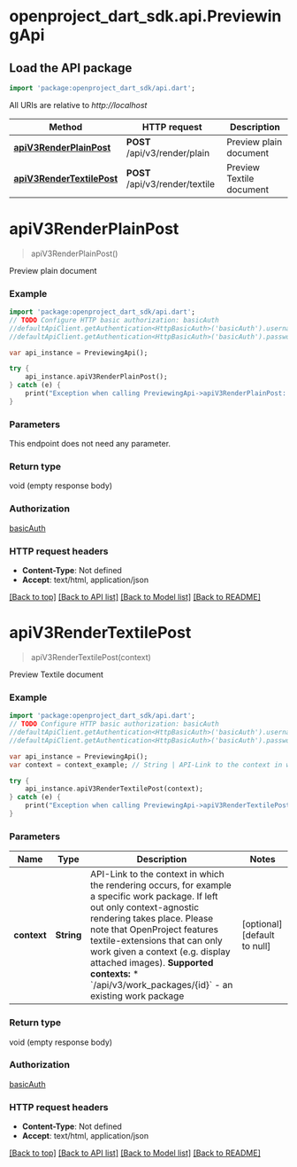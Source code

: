 # openproject_dart_sdk.api.PreviewingApi

## Load the API package
```dart
import 'package:openproject_dart_sdk/api.dart';
```

All URIs are relative to *http://localhost*

Method | HTTP request | Description
------------- | ------------- | -------------
[**apiV3RenderPlainPost**](PreviewingApi.md#apiV3RenderPlainPost) | **POST** /api/v3/render/plain | Preview plain document
[**apiV3RenderTextilePost**](PreviewingApi.md#apiV3RenderTextilePost) | **POST** /api/v3/render/textile | Preview Textile document


# **apiV3RenderPlainPost**
> apiV3RenderPlainPost()

Preview plain document

### Example 
```dart
import 'package:openproject_dart_sdk/api.dart';
// TODO Configure HTTP basic authorization: basicAuth
//defaultApiClient.getAuthentication<HttpBasicAuth>('basicAuth').username = 'YOUR_USERNAME'
//defaultApiClient.getAuthentication<HttpBasicAuth>('basicAuth').password = 'YOUR_PASSWORD';

var api_instance = PreviewingApi();

try { 
    api_instance.apiV3RenderPlainPost();
} catch (e) {
    print("Exception when calling PreviewingApi->apiV3RenderPlainPost: $e\n");
}
```

### Parameters
This endpoint does not need any parameter.

### Return type

void (empty response body)

### Authorization

[basicAuth](../README.md#basicAuth)

### HTTP request headers

 - **Content-Type**: Not defined
 - **Accept**: text/html, application/json

[[Back to top]](#) [[Back to API list]](../README.md#documentation-for-api-endpoints) [[Back to Model list]](../README.md#documentation-for-models) [[Back to README]](../README.md)

# **apiV3RenderTextilePost**
> apiV3RenderTextilePost(context)

Preview Textile document

### Example 
```dart
import 'package:openproject_dart_sdk/api.dart';
// TODO Configure HTTP basic authorization: basicAuth
//defaultApiClient.getAuthentication<HttpBasicAuth>('basicAuth').username = 'YOUR_USERNAME'
//defaultApiClient.getAuthentication<HttpBasicAuth>('basicAuth').password = 'YOUR_PASSWORD';

var api_instance = PreviewingApi();
var context = context_example; // String | API-Link to the context in which the rendering occurs, for example a specific work package.  If left out only context-agnostic rendering takes place. Please note that OpenProject features textile-extensions that can only work given a context (e.g. display attached images).  **Supported contexts:**  * `/api/v3/work_packages/{id}` - an existing work package

try { 
    api_instance.apiV3RenderTextilePost(context);
} catch (e) {
    print("Exception when calling PreviewingApi->apiV3RenderTextilePost: $e\n");
}
```

### Parameters

Name | Type | Description  | Notes
------------- | ------------- | ------------- | -------------
 **context** | **String**| API-Link to the context in which the rendering occurs, for example a specific work package.  If left out only context-agnostic rendering takes place. Please note that OpenProject features textile-extensions that can only work given a context (e.g. display attached images).  **Supported contexts:**  * &#x60;/api/v3/work_packages/{id}&#x60; - an existing work package | [optional] [default to null]

### Return type

void (empty response body)

### Authorization

[basicAuth](../README.md#basicAuth)

### HTTP request headers

 - **Content-Type**: Not defined
 - **Accept**: text/html, application/json

[[Back to top]](#) [[Back to API list]](../README.md#documentation-for-api-endpoints) [[Back to Model list]](../README.md#documentation-for-models) [[Back to README]](../README.md)

